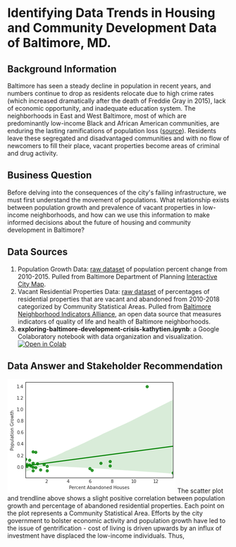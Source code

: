 # Identifying Data Trends in Housing and Community Development Data of Baltimore, MD. 
## Background Information
Baltimore has seen a steady decline in population in recent years, and numbers continue to drop as residents relocate due to high crime rates (which increased dramatically after the death of Freddie Gray in 2015), lack of economic opportunity, and inadequate education system. The neighborhoods in East and West Baltimore, most of which are predominantly low-income Black and African American communities, are enduring the lasting ramifications of population loss ([source](https://nypost.com/2019/04/19/census-estimates-show-baltimores-population-continues-to-plummet/)). Residents leave these segregated and disadvantaged communities  and with no flow of newcomers to fill their place, vacant properties become areas of criminal and drug activity.   
## Business Question
Before delving into the consequences of the city's failing infrastructure, we must first understand the movement of populations. What relationship exists between population growth and prevalence of vacant properties in low-income neighborhoods, and how can we use this information to make informed decisions about the future of housing and community development in Baltimore?
## Data Sources 
1. Population Growth Data: [raw dataset](population_growth.csv) of population percent change from 2010-2015. Pulled from Baltimore Department of Planning [Interactive City Map](https://baltplanning.maps.arcgis.com/apps/webappviewer/index.html?id=d45903fd0a9e4132903920526fcafac7).
1. Vacant Residential Properties Data: [raw dataset](abandoned_housing.csv) of percentages of residential properties that are vacant and abandoned from 2010-2018 categorized by Community Statistical Areas. Pulled from [Baltimore Neighborhood Indicators Alliance](https://vital-signs-bniajfi.hub.arcgis.com/), an open data source that measures indicators of quality of life and health of Baltimore neighborhoods.
1. **exploring-baltimore-development-crisis-kathytien.ipynb**: a Google Colaboratory notebook with data organization and visualization. [![Open in Colab](https://colab.research.google.com/assets/colab-badge.svg)](https://colab.research.google.com/drive/1goyT9-ngpkQ6YYQreq5I2_eODnLVGVb9?usp=sharing)
## Data Answer and Stakeholder Recommendation
![Alt text](scatter_plot.png)
The scatter plot and trendline above shows a slight positive correlation between population growth and percentage of abandoned residential properties. Each point on the plot represents a Community Statistical Area. Efforts by the city government to bolster economic activity and population growth have led to the issue of gentrification - cost of living is driven upwards by an influx of investment have displaced the low-income individuals. Thus, 
